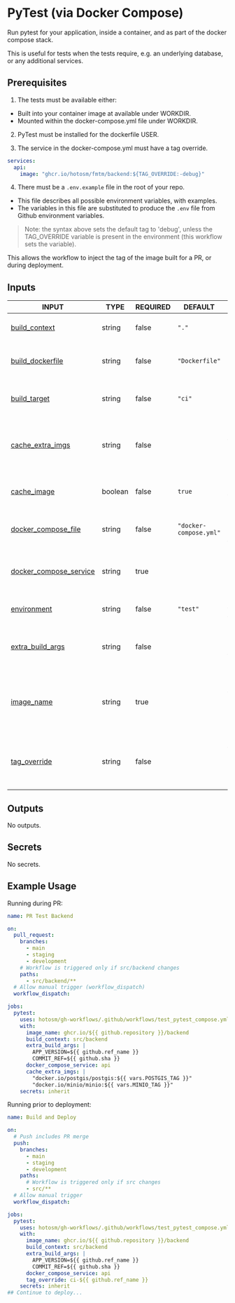 # PyTest (via Docker Compose)

Run pytest for your application, inside a container,
and as part of the docker compose stack.

This is useful for tests when the tests require, e.g. an
underlying database, or any additional services.

## Prerequisites

1. The tests must be available either:

- Built into your container image at available under WORKDIR.
- Mounted within the docker-compose.yml file under WORKDIR.

2. PyTest must be installed for the dockerfile USER.

3. The service in the docker-compose.yml must have a tag override.

```yaml
services:
  api:
    image: "ghcr.io/hotosm/fmtm/backend:${TAG_OVERRIDE:-debug}"
```

4. There must be a `.env.example` file in the root of your repo.

- This file describes all possible environment variables,
  with examples.
- The variables in this file are substituted to produce the
  `.env` file from Github environment variables.

> Note: the syntax above sets the default tag to 'debug', unless the
> TAG_OVERRIDE variable is present in the environment
> (this workflow sets the variable).

This allows the workflow to inject the tag of the image built for
a PR, or during deployment.

## Inputs

<!-- AUTO-DOC-INPUT:START - Do not remove or modify this section -->

| INPUT                                                                                              | TYPE    | REQUIRED | DEFAULT                | DESCRIPTION                                                                                |
| -------------------------------------------------------------------------------------------------- | ------- | -------- | ---------------------- | ------------------------------------------------------------------------------------------ |
| <a name="input_build_context"></a>[build_context](#input_build_context)                            | string  | false    | `"."`                  | Root directory to start the <br>build from.                                                |
| <a name="input_build_dockerfile"></a>[build_dockerfile](#input_build_dockerfile)                   | string  | false    | `"Dockerfile"`         | Name of dockerfile, relative to <br>context dir.                                           |
| <a name="input_build_target"></a>[build_target](#input_build_target)                               | string  | false    | `"ci"`                 | The target to built to <br>(default to ci stage).                                          |
| <a name="input_cache_extra_imgs"></a>[cache_extra_imgs](#input_cache_extra_imgs)                   | string  | false    |                        | Space separated list of images <br>to cache on each run <br>(e.g. to avoid rate limiting). |
| <a name="input_cache_image"></a>[cache_image](#input_cache_image)                                  | boolean | false    | `true`                 | Cache the built image, for <br>the next run. Default true.                                 |
| <a name="input_docker_compose_file"></a>[docker_compose_file](#input_docker_compose_file)          | string  | false    | `"docker-compose.yml"` | The docker compose file used <br>to run the test.                                          |
| <a name="input_docker_compose_service"></a>[docker_compose_service](#input_docker_compose_service) | string  | true     |                        | The docker compose service to <br>run the test against.                                    |
| <a name="input_environment"></a>[environment](#input_environment)                                  | string  | false    | `"test"`               | The environment to use for <br>testing.                                                    |
| <a name="input_extra_build_args"></a>[extra_build_args](#input_extra_build_args)                   | string  | false    |                        | Space separated list of build <br>args to use for the <br>image.                           |
| <a name="input_image_name"></a>[image_name](#input_image_name)                                     | string  | true     |                        | The image root name, without <br>tag. E.g. 'ghcr.io/[dollar]{{ github.repository }}'       |
| <a name="input_tag_override"></a>[tag_override](#input_tag_override)                               | string  | false    |                        | An override for the build <br>image tag. Must include tests <br>and have PyTest installed  |

<!-- AUTO-DOC-INPUT:END -->

## Outputs

<!-- AUTO-DOC-OUTPUT:START - Do not remove or modify this section -->

No outputs.

<!-- AUTO-DOC-OUTPUT:END -->

## Secrets

<!-- AUTO-DOC-SECRETS:START - Do not remove or modify this section -->

No secrets.

<!-- AUTO-DOC-SECRETS:END -->

## Example Usage

Running during PR:

```yaml
name: PR Test Backend

on:
  pull_request:
    branches:
      - main
      - staging
      - development
    # Workflow is triggered only if src/backend changes
    paths:
      - src/backend/**
  # Allow manual trigger (workflow_dispatch)
  workflow_dispatch:

jobs:
  pytest:
    uses: hotosm/gh-workflows/.github/workflows/test_pytest_compose.yml@main
    with:
      image_name: ghcr.io/${{ github.repository }}/backend
      build_context: src/backend
      extra_build_args: |
        APP_VERSION=${{ github.ref_name }}
        COMMIT_REF=${{ github.sha }}
      docker_compose_service: api
      cache_extra_imgs: |
        "docker.io/postgis/postgis:${{ vars.POSTGIS_TAG }}"
        "docker.io/minio/minio:${{ vars.MINIO_TAG }}"
    secrets: inherit
```

Running prior to deployment:

```yaml
name: Build and Deploy

on:
  # Push includes PR merge
  push:
    branches:
      - main
      - staging
      - development
    paths:
      # Workflow is triggered only if src changes
      - src/**
  # Allow manual trigger
  workflow_dispatch:

jobs:
  pytest:
    uses: hotosm/gh-workflows/.github/workflows/test_pytest_compose.yml@main
    with:
      image_name: ghcr.io/${{ github.repository }}/backend
      build_context: src/backend
      extra_build_args: |
        APP_VERSION=${{ github.ref_name }}
        COMMIT_REF=${{ github.sha }}
      docker_compose_service: api
      tag_override: ci-${{ github.ref_name }}
    secrets: inherit
## Continue to deploy...
```
